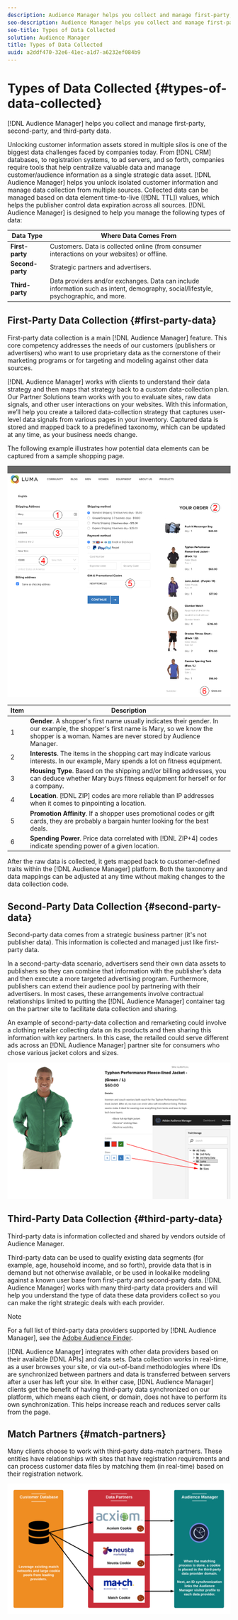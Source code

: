 ```yaml
---
description: Audience Manager helps you collect and manage first-party, second-party, and third-party data.
seo-description: Audience Manager helps you collect and manage first-party, second-party, and third-party data.
seo-title: Types of Data Collected
solution: Audience Manager
title: Types of Data Collected
uuid: a2ddf470-32e6-41ec-a1d7-a6232ef084b9
---
```


# Types of Data Collected {#types-of-data-collected}

[!DNL Audience Manager] helps you collect and manage first-party, second-party, and third-party data.

Unlocking customer information assets stored in multiple silos is one of the biggest data challenges faced by companies today. From [!DNL CRM] databases, to registration systems, to ad servers, and so forth, companies require tools that help centralize valuable data and manage customer/audience information as a single strategic data asset. [!DNL Audience Manager] helps you unlock isolated customer information and manage data collection from multiple sources. Collected data can be managed based on data element time-to-live ([!DNL TTL]) values, which helps the publisher control data expiration across all sources. [!DNL Audience Manager] is designed to help you manage the following types of data:  

|  Data Type  | Where Data Comes From  |
|---|---|
| **First-party** | Customers. Data is collected online (from consumer interactions on your websites) or offline.  |
| **Second-party** | Strategic partners and advertisers.  |
| **Third-party** | Data providers and/or exchanges. Data can include information such as intent, demography, social/lifestyle, psychographic, and more.  |

## First-Party Data Collection {#first-party-data}

First-party data collection is a main [!DNL Audience Manager] feature. This core competency addresses the needs of our customers (publishers or advertisers) who want to use proprietary data as the cornerstone of their marketing programs or for targeting and modeling against other data sources.

<!-- 

c_1st_party_data.xml

 -->

[!DNL Audience Manager] works with clients to understand their data strategy and then maps that strategy back to a custom data-collection plan. Our Partner Solutions team works with you to evaluate sites, raw data signals, and other user interactions on your websites. With this information, we’ll help you create a tailored data-collection strategy that captures user-level data signals from various pages in your inventory. Captured data is stored and mapped back to a predefined taxonomy, which can be updated at any time, as your business needs change.

The following example illustrates how potential data elements can be captured from a sample shopping page.

![shopping-cart-data](assets/shopping-cart-data.png)

|Item|Description|
|---|---|
|1|**Gender**. A shopper's first name usually indicates their gender. In our example, the shopper's first name is Mary, so we know the shopper is a woman. Names are never stored by Audience Manager.|
|2|**Interests**. The items in the shopping cart may indicate various interests. In our example, Mary spends a lot on fitness equipment.|
|3|**Housing Type**. Based on the shipping and/or billing addresses, you can deduce whether Mary buys fitness equipment for herself or for a company.|
|4|**Location**. [!DNL ZIP] codes are more reliable than IP addresses when it comes to pinpointing a location.|
|5|**Promotion Affinity**. If a shopper uses promotional codes or gift cards, they are probably a bargain hunter looking for the best deals.|
|6|**Spending Power**. Price data correlated with [!DNL ZIP+4] codes indicate spending power of a given location.|

After the raw data is collected, it gets mapped back to customer-defined traits within the [!DNL Audience Manager] platform. Both the taxonomy and data mappings can be adjusted at any time without making changes to the data collection code.

## Second-Party Data Collection {#second-party-data}

Second-party data comes from a strategic business partner (it's not publisher data). This information is collected and managed just like first-party data.

<!-- 

c_2nd_party_data.xml

 -->

In a second-party-data scenario, advertisers send their own data assets to publishers so they can combine that information with the publisher’s data and then execute a more targeted advertising program. Furthermore, publishers can extend their audience pool by partnering with their advertisers. In most cases, these arrangements involve contractual relationships limited to putting the [!DNL Audience Manager] container tag on the partner site to facilitate data collection and sharing.

An example of second-party-data collection and remarketing could involve a clothing retailer collecting data on its products and then sharing this information with key partners. In this case, the retailed could serve different ads across an [!DNL Audience Manager] partner site for consumers who chose various jacket colors and sizes.

![](assets/shopping-cart-traits.png)

## Third-Party Data Collection {#third-party-data}

Third-party data is information collected and shared by vendors outside of Audience Manager.

<!-- 

c_3rd_party_data.xml

 -->

Third-party data can be used to qualify existing data segments (for example, age, household income, and so forth), provide data that is in demand but not otherwise available, or be used in lookalike modeling against a known user base from first-party and second-party data. [!DNL Audience Manager] works with many third-party data providers and will help you understand the type of data these data providers collect so you can make the right strategic deals with each provider.

>[!NOTE]
>
>For a full list of third-party data providers supported by [!DNL Audience Manager], see the [Adobe Audience Finder](https://www.adobe-audience-finder.com/).

[!DNL Audience Manager] integrates with other data providers based on their available [!DNL APIs] and data sets. Data collection works in real-time, as a user browses your site, or via out-of-band methodologies where IDs are synchronized between partners and data is transferred between servers after a user has left your site. In either case, [!DNL Audience Manager] clients get the benefit of having third-party data synchronized on our platform, which means each client, or domain, does not have to perform its own synchronization. This helps increase reach and reduces server calls from the page.

## Match Partners {#match-partners}

Many clients choose to work with third-party data-match partners. These entities have relationships with sites that have registration requirements and can process customer data files by matching them (in real-time) based on their registration network.

![data-provider-match](assets/data-provider-match.png)
